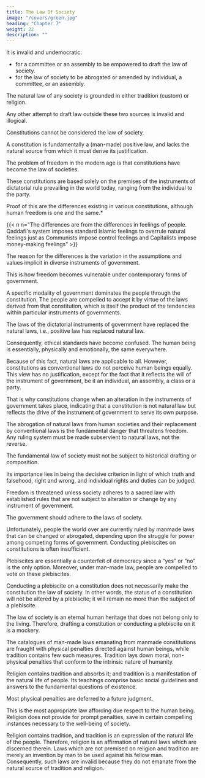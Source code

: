 ```yaml
---
title: The Law Of Society
image: "/covers/green.jpg"
heading: "Chapter 7"
weight: 22
description: ""
---
```



<!-- Law represents the other problem, parallel to that of the instrument of government, which has not been resolved. Although it was dealt with in different periods of history, the problem still persists today. -->

It is invalid and undemocratic:
- for a committee or an assembly to be empowered to draft the law of society.
- for the law of society to be abrogated or amended by individual, a committee, or an assembly.

<!-- What then is the law of society? Who drafts it and what is its
relevance to democracy? -->

The natural law of any society is grounded in either tradition (custom) or religion.

Any other attempt to draft law outside these two sources is invalid and illogical. 

Constitutions cannot be considered the law of society. 

A constitution is fundamentally a (man-made) positive law, and lacks the natural source from which it must derive its justification.

The problem of freedom in the modern age is that constitutions have become the law of societies.

These constitutions are based solely on the premises of the instruments of dictatorial rule prevailing in the world today, ranging from the individual to the party.

Proof of this are the differences existing in various constitutions, although human freedom is one and the same.*

{{< n n="The differences are from the differences in feelings of people. Qaddafi's system imposes standard Islamic feelings to overrule natural feelings just as Communists impose control feelings and Capitalists impose money-making feelings" >}}


The reason for the differences is the variation in the assumptions and values implicit in diverse instruments of government.

This is how freedom becomes vulnerable under contemporary forms of government.

A specific modality of government dominates the people through the constitution. The people are compelled to accept it by virtue of the laws derived from that constitution, which is itself the product of the tendencies within particular instruments of governments. 

The laws of the dictatorial instruments of government have replaced the natural laws, i.e., positive law has replaced natural law. 

Consequently, ethical standards have become confused. The human being is essentially, physically and emotionally, the same everywhere. 

Because of this fact, natural laws are applicable to all. However, constitutions as conventional laws do not perceive human beings equally. This view has no justification, except for the fact that it reflects the will of the instrument of government, be it an individual, an assembly, a class or a party.

That is why constitutions change when an alteration in the instruments of government takes place, indicating that a constitution is not natural law but reflects the drive of the instrument of government to serve its own purpose.

The abrogation of natural laws from human societies and their replacement by conventional laws is the fundamental danger that threatens freedom. Any ruling system must be made subservient to natural laws, not the reverse.

The fundamental law of society must not be subject to historical drafting or composition. 

Its importance lies in being the decisive criterion in light of which truth and falsehood, right and wrong, and individual rights and duties can be judged. 

Freedom is threatened unless society adheres to a sacred law with established rules that are not subject to alteration or change by any instrument of government.

The government should adhere to the laws of society. 

Unfortunately, people the world over are currently ruled by manmade laws that can be changed or abrogated, depending upon the struggle for power among competing forms of government. Conducting plebiscites on constitutions is often insufficient.

Plebiscites are essentially a counterfeit of democracy since a “yes” or “no” is the only option. Moreover, under man-made
law, people are compelled to vote on these plebiscites. 

Conducting a plebiscite on a constitution does not necessarily make the constitution the law of society. In other words, the status of a constitution will not be altered by a plebiscite; it will remain no more than the subject of a plebiscite.

The law of society is an eternal human heritage that does not belong only to the living. Therefore, drafting a constitution or conducting a plebiscite on it is a mockery.

The catalogues of man-made laws emanating from manmade constitutions are fraught with physical penalties directed against human beings, while tradition contains few such measures. Tradition lays down moral, non-physical penalties that conform to the intrinsic nature of humanity. 

Religion contains tradition and absorbs it; and tradition is a manifestation of the natural life of people. Its teachings comprise basic social guidelines and answers to the fundamental questions of existence.

Most physical penalties are deferred to a future judgment.

This is the most appropriate law affording due respect to the human being. Religion does not provide for prompt penalties, save in certain compelling instances necessary to the well-being of society.

Religion contains tradition, and tradition is an expression of the natural life of the people. Therefore, religion is an affirmation of natural laws which are discerned therein. Laws which are not premised on religion and tradition are merely an invention by man to be used against his fellow man. Consequently, such laws are invalid because they do not emanate from the natural source of tradition and religion.

